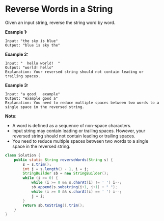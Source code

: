 # Reverse Words in a String

Given an input string, reverse the string word by word.

 

**Example 1:**

```
Input: "the sky is blue"
Output: "blue is sky the"
```

**Example 2:**

```
Input: "  hello world!  "
Output: "world! hello"
Explanation: Your reversed string should not contain leading or trailing spaces.
```

**Example 3:**

```
Input: "a good   example"
Output: "example good a"
Explanation: You need to reduce multiple spaces between two words to a single space in the reversed string.
```

 

**Note:**

- A word is defined as a sequence of non-space characters.
- Input string may contain leading or trailing spaces. However, your reversed string should not contain leading or trailing spaces.
- You need to reduce multiple spaces between two words to a single space in the reversed string.

```java
class Solution {
    public static String reverseWords(String s) {
        s = s.trim();
        int j = s.length() - 1, i = j;
        StringBuilder sb = new StringBuilder();
        while (i >= 0) {
            while (i >= 0 && s.charAt(i) != ' ') i--;
            sb.append(s.substring(i+1, j+1) + " ");
            while (i >= 0 && s.charAt(i) == ' ') i--;
            j = i;
        }
        return sb.toString().trim();
    }
}
```

